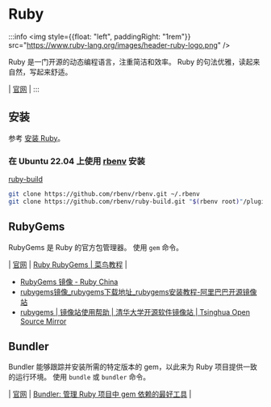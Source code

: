 # Ruby

:::info
<img style={{float: "left", paddingRight: "1rem"}} src="https://www.ruby-lang.org/images/header-ruby-logo.png" />

Ruby 是一门开源的动态编程语言，注重简洁和效率。
Ruby 的句法优雅，读起来自然，写起来舒适。

| [官网](https://www.ruby-lang.org/zh_cn/)
|
:::

## 安装

参考 [安装 Ruby](https://www.ruby-lang.org/zh_cn/documentation/installation/)。

### 在 Ubuntu 22.04 上使用 [rbenv](https://github.com/rbenv/rbenv#readme) 安装

[ruby-build](https://github.com/rbenv/ruby-build#readme)

```zsh
git clone https://github.com/rbenv/rbenv.git ~/.rbenv
git clone https://github.com/rbenv/ruby-build.git "$(rbenv root)"/plugins/ruby-build
```

## RubyGems

RubyGems 是 Ruby 的官方包管理器。
使用 `gem` 命令。

| [官网](https://rubygems.org/)
| [Ruby RubyGems | 菜鸟教程](https://www.runoob.com/ruby/ruby-rubygems.html)
|

* [RubyGems 镜像 - Ruby China](https://gems.ruby-china.com/)
* [rubygems镜像_rubygems下载地址_rubygems安装教程-阿里巴巴开源镜像站](https://developer.aliyun.com/mirror/rubygems)
* [rubygems | 镜像站使用帮助 | 清华大学开源软件镜像站 | Tsinghua Open Source Mirror](https://mirrors.tuna.tsinghua.edu.cn/help/rubygems/)

## Bundler

Bundler 能够跟踪并安装所需的特定版本的 gem，以此来为 Ruby 项目提供一致的运行环境。
使用 `bundle` 或 `bundler` 命令。

| [官网](https://bundler.io/)
| [Bundler: 管理 Ruby 项目中 gem 依赖的最好工具](https://www.bundler.cn/)
|
